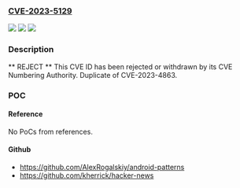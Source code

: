### [CVE-2023-5129](https://cve.mitre.org/cgi-bin/cvename.cgi?name=CVE-2023-5129)
![](https://img.shields.io/static/v1?label=Product&message=n%2Fa&color=blue)
![](https://img.shields.io/static/v1?label=Version&message=n%2Fa&color=blue)
![](https://img.shields.io/static/v1?label=Vulnerability&message=n%2Fa&color=blue)

### Description

** REJECT ** This CVE ID has been rejected or withdrawn by its CVE Numbering Authority. Duplicate of CVE-2023-4863.

### POC

#### Reference
No PoCs from references.

#### Github
- https://github.com/AlexRogalskiy/android-patterns
- https://github.com/kherrick/hacker-news

